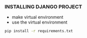 ### INSTALLING DJANGO PROJECT

- make virtual environment
- use the virtual environment

```bash
pip install -r requirements.txt

```
